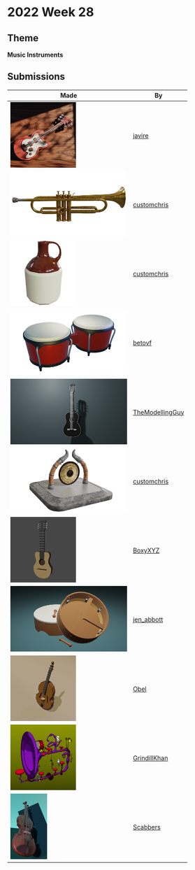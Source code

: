 # 2022 Week 28


## Theme

**Music Instruments**


## Submissions

| Made | By |
|------|----|
| <img src="./javire/electricGuitarEmoji.png" height="150" /> | [javire](./javire/) |
| <img src="./customchris/Trumpet.png" height="150" /> | [customchris](./customchris/) |
| <img src="./customchris/Jug.png" height="150" /> | [customchris](./customchris/) |
| <img src="./betovf/bongos.png" height="150" /> | [betovf](./betovf/) |
| <img src="./TheModellingGuy/guitar_render.png" height="150" /> | [TheModellingGuy](./TheModellingGuy/) |
| <img src="./customchris/gong.png" height="150" /> | [customchris](./customchris/) |
| <img src="./BoxyXYZ/Week-28-Guitar.png" height="150" /> | [BoxyXYZ](./BoxyXYZ/) |
| <img src="./jen_abbott/jsa-bodhran-drum-july2022_.png" height="150" /> | [jen_abbott](./jen_abbott/) |
| <img src="./Obel/cello.png" height="150" /> | [Obel](./Obel/) |
| <img src="./GrindillKhan/Weekly_Musical_Instrument_GrindillKhan.jpg" height="150" /> | [GrindillKhan](./GrindillKhan/) |
| <img src="./Scabbers/Violin.png" height="150" /> | [Scabbers](./Scabbers/) |
